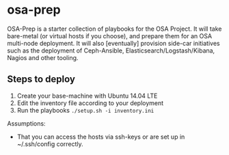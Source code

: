 # osa-prep
OSA-Prep is a starter collection of playbooks for the OSA Project. It will take bare-metal (or virtual hosts if you choose), and prepare them for an OSA multi-node deployment. It will also [eventually] provision side-car initiatives such as the deployment of Ceph-Ansible, Elasticsearch/Logstash/Kibana, Nagios and other tooling.

## Steps to deploy
  1. Create your base-machine with Ubuntu 14.04 LTE
  2. Edit the inventory file according to your deployment
  3. Run the playbooks `./setup.sh -i inventory.ini`

Assumptions:

  * That you can access the hosts via ssh-keys or are set up in ~/.ssh/config correctly.
